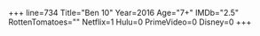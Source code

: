 +++
line=734
Title="Ben 10"
Year=2016
Age="7+"
IMDb="2.5"
RottenTomatoes=""
Netflix=1
Hulu=0
PrimeVideo=0
Disney=0
+++

